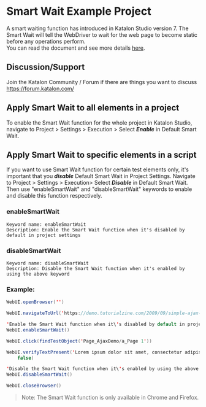 # Smart Wait Example Project
A smart waiting function has introduced in Katalon Studio version 7. The Smart Wait will tell the WebDriver to wait for the web page to become static before any operations perform.<br>
You can read the document and see more details [here](https://docs.katalon.com/katalon-studio/docs/webui-smartwait.html).

## Discussion/Support
Join the Katalon Community / Forum if there are things you want to discuss https://forum.katalon.com/

## Apply Smart Wait to all elements in a project
To enable the Smart Wait function for the whole project in Katalon Studio, navigate to Project > Settings > Execution > Select ***Enable*** in Default Smart Wait.

## Apply Smart Wait to specific elements in a script
If you want to use Smart Wait function for certain test elements only, it's important that you ***disable*** Default Smart Wait in Project Settings. Navigate to Project > Settings > Execution> Select ***Disable*** in Default Smart Wait.
Then use "enableSmartWait" and "disableSmartWait" keywords to enable and disable this function respectively.

### enableSmartWait
```
Keyword name: enableSmartWait
Description: Enable the Smart Wait function when it's disabled by default in project settings
```

### disableSmartWait
```
Keyword name: disableSmartWait
Description: Disable the Smart Wait function when it's enabled by using the above keyword
```

### Example:
```java
WebUI.openBrowser('')

WebUI.navigateToUrl('https://demo.tutorialzine.com/2009/09/simple-ajax-website-jquery/demo.html')

'Enable the Smart Wait function when it\'s disabled by default in project settings.'
WebUI.enableSmartWait()

WebUI.click(findTestObject('Page_AjaxDemo/a_Page 1'))

WebUI.verifyTextPresent('Lorem ipsum dolor sit amet, consectetur adipiscing elit. Etiam feugiat neque vel metus sodales auctor sed et arcu. Pellentesque habitant morbi tristique senectus et netus et malesuada fames ac turpis egestas. Phasellus cursus tellus ac urna sollicitudin viverra.', 
    false)

'Disable the Smart Wait function when it\'s enabled by using the above keyword.'
WebUI.disableSmartWait()

WebUI.closeBrowser()
```

> Note: The Smart Wait function is only available in Chrome and Firefox.
